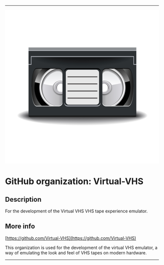 
***

![VHSIcon_2083x2083.jpeg failed to load. The file may be missing or corrupt. Check the file path for errors first.](/AdditionalInfo/1/Virtual-VHS/VHSIcon_2083x2083.jpeg)

# GitHub organization: Virtual-VHS

## Description

For the development of the Virtual VHS VHS tape experience emulator.

## More info

[https://github.com/Virtual-VHS](https://github.com/Virtual-VHS)

This organization is used for the development of the virtual VHS emulator, a way of emulating the look and feel of VHS tapes on modern hardware.

***
